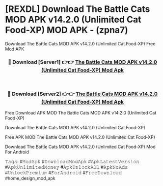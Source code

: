 # [REXDL] Download The Battle Cats MOD APK v14.2.0 (Unlimited Cat Food-XP) MOD APK - (zpna7)
Download The Battle Cats MOD APK v14.2.0 (Unlimited Cat Food-XP) Free Mod APK

<div align="center">
<h3>🔴 Download [Server1] 👉👉 <a href="https://apk-comot.site?title=The_Battle_Cats_MOD_APK_v14.2.0_(Unlimited_Cat_Food-XP)">The Battle Cats MOD APK v14.2.0 (Unlimited Cat Food-XP) Mod Apk</a></h3><br>

<h3>🔴 Download [Server2] 👉👉 <a href="https://apk-comot.site?title=The_Battle_Cats_MOD_APK_v14.2.0_(Unlimited_Cat_Food-XP)">The Battle Cats MOD APK v14.2.0 (Unlimited Cat Food-XP) Mod Apk</a></h3>
</div>


Free Download APK MOD The Battle Cats MOD APK v14.2.0 (Unlimited Cat Food-XP)

Download The Battle Cats MOD APK v14.2.0 (Unlimited Cat Food-XP) 

Free APK MOD The Battle Cats MOD APK v14.2.0 (Unlimited Cat Food-XP) 

Download The Battle Cats MOD APK v14.2.0 (Unlimited Cat Food-XP) Mod For Android

𝚃𝚊𝚐𝚜: #𝙼𝚘𝚍𝙰𝚙𝚔 #𝙳𝚘𝚠𝚗𝚕𝚘𝚊𝚍𝙼𝚘𝚍𝙰𝚙𝚔 #𝙰𝚙𝚔𝙻𝚊𝚝𝚎𝚜𝚝𝚅𝚎𝚛𝚜𝚒𝚘𝚗 #𝙰𝚙𝚔𝚄𝚗𝚕𝚒𝚖𝚒𝚝𝚎𝚍𝙼𝚘𝚗𝚎𝚢 #𝙰𝚙𝚔𝚄𝚗𝚕𝚘𝚌𝚔𝙰𝚕𝚕 #𝙰𝚙𝚔𝙽𝚘𝙰𝚍𝚜 #𝚄𝚗𝚕𝚘𝚌𝚔𝙿𝚛𝚎𝚖𝚒𝚞𝚖 #𝙵𝚘𝚛𝙰𝚗𝚍𝚛𝚘𝚒𝚍 #𝙵𝚛𝚎𝚎𝙳𝚘𝚠𝚗𝚕𝚘𝚊𝚍 #home_design_mod_apk